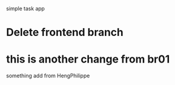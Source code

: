 simple task app

# Delete frontend branch
# this is another change from br01

something add from HengPhilippe
